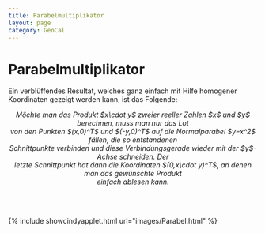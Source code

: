```yaml
---
title: Parabelmultiplikator
layout: page
category: GeoCal
---
```


# Parabelmultiplikator


Ein verblüffendes Resultat, welches ganz einfach mit Hilfe homogener Koordinaten gezeigt werden kann, ist das Folgende:
<div align="center">
<p><i>
Möchte man das Produkt $x\cdot y$ zweier reeller Zahlen $x$ und $y$ berechnen, muss man nur das Lot<br />
von den Punkten $(x,0)^T$ und $(-y,0)^T$ auf die Normalparabel $y=x^2$ fällen, die so entstandenen<br />
Schnittpunkte verbinden und diese Verbindungsgerade wieder mit der $y$-Achse schneiden. Der<br />
letzte Schnittpunkt hat dann die Koordinaten $(0,x\cdot y)^T$, an denen man das gewünschte Produkt<br />
einfach ablesen kann.
</i></p>
</div><br>
<br>

{% include showcindyapplet.html url="images/Parabel.html" %}

